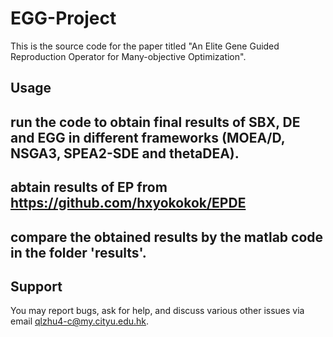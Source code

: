 EGG-Project
===================

This is the source code for the paper titled "An Elite Gene Guided Reproduction Operator for Many-objective Optimization".

Usage
-------------------

## run the code to obtain final results of SBX, DE and EGG in different frameworks (MOEA/D, NSGA3, SPEA2-SDE and thetaDEA).
## abtain results of EP from https://github.com/hxyokokok/EPDE
## compare the obtained results by the matlab code in the folder 'results'.

Support
-------
You may report bugs, ask for help, and discuss various other issues via email qlzhu4-c@my.cityu.edu.hk.
